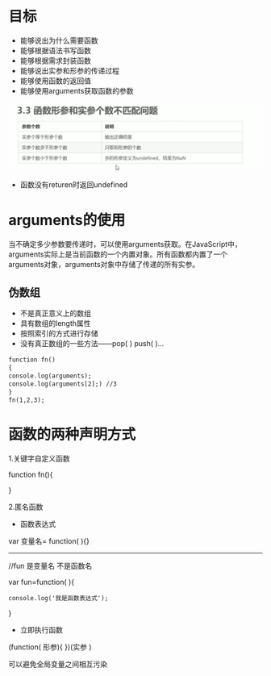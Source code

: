 # 目标

* 能够说出为什么需要函数
* 能够根据语法书写函数
* 能够根据需求封装函数
* 能够说出实参和形参的传递过程
* 能够使用函数的返回值
* 能够使用arguments获取函数的参数

![1703216822632](image/7.0/1703216822632.png)

* 函数没有returen时返回undefined

# arguments的使用

当不确定多少参数要传递时，可以使用arguments获取。在JavaScript中，arguments实际上是当前函数的一个内置对象。所有函数都内置了一个arguments对象，arguments对象中存储了传递的所有实参。

## 伪数组

* 不是真正意义上的数组
* 具有数组的length属性
* 按照索引的方式进行存储
* 没有真正数组的一些方法——pop( ) push( )...

```
function fn()
{
console.log(arguments);
console.log(arguments[2];) //3
}
fn(1,2,3);
```

# 函数的两种声明方式

1.关键字自定义函数

function fn(){

}

2.匿名函数

* 函数表达式

var 变量名= function( ){}

---

//fun 是变量名 不是函数名

var fun=function( ){

    console.log('我是函数表达式');

}

* 立即执行函数

(function( 形参){ })(实参 )

可以避免全局变量之间相互污染
